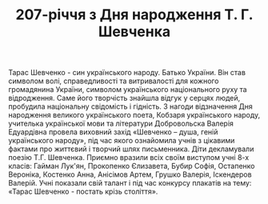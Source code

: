 ﻿---
title: 207-річчя з Дня народження Т. Г. Шевченка
---

Тарас Шевченко - син українського народу. Батько України. Він став символом волі, справедливості та витривалості для кожного громадянина України, символом українського національного руху та відродження. Саме його творчість знайшла відгук у серцях людей, пробудила національну свідомість і гідність. З нагоди відзначення Дня народження великого українського поета, Кобзаря українського народу, учителька української мови та літератури Добровольска Валерія Едуардівна  провела виховний захід «Шевченко – душа, геній українського народу», під час якого ознайомила учнів з цікавими фактами про життєвий і творчий шлях письменника. Діти декламували поезію Т.Г. Шевченка. Приємно вразили всіх своїм виступом учні 8-х класів: Гайман Лук'ян, Прокопенко Єлизавета, Бубир Софія, Остапенко Вероніка, Костенко Анна, Анісімов Артем, Грушко Валерія, Іскендеров Валерій. Учні показали свій талант і під час конкурсу плакатів на тему: «Тарас Шевченко - постать крізь століття».

<slideshow></slideshow>